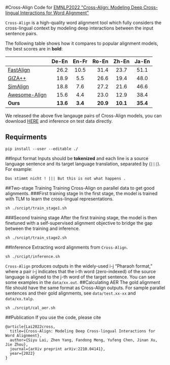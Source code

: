 #Cross-Align
Code for [EMNLP2022 "Cross-Align: Modeling Deep Cross-lingual Interactions for Word
Alignment"](https://arxiv.org/pdf/2210.04141.pdf)

```Cross-Align``` is a high-quality word alignment tool which fully considers 
the cross-lingual context by modeling deep interactions between the input sentence pairs.

The following table shows how it compares to popular alignment models, the best scores are in **bold**:

|                                                   | De-En | En-Fr | Ro-En | Zh-En | Ja-En |
|:---------------------------------------------------------|------:|:-----:|------:|:-----:|:-----:|
| [FastAlign](https://github.com/clab/fast_align)          |  26.2 | 10.5  |  31.4 | 23.7  | 51.1  |
| [GIZA++](http://www2.statmt.org/moses/giza/GIZA++.html)  |  18.9 |  5.5  |  26.6 | 19.4  | 48.0  |
| [SimAlign](https://github.com/cisnlp/simalign)           |  18.8 |  7.6  |  27.2 | 21.6  | 46.6  |
| [Awesome-Align](https://github.com/neulab/awesome-align) |  15.6 |  4.4  |  23.0 | 12.9  | 38.4  | 
| **Ours**                                                 |  **13.6** |  **3.4**  |  **20.9** | **10.1**  | **35.4**  |

We released the above five langauge pairs of Cross-Align models, you can download [HERE](https://drive.google.com/file/d/1FNB37uTLQRr0nXyJ4DdAB01pV_SInzlB/view?usp=sharing) and inference on test data directly.
## Requirments
```
pip install --user --editable ./
```
##Input format
Inputs should be **tokenized** and each line is a source language sentence and 
its target language translation, separated by (```|||```). For example:
```
Das stimmt nicht ! ||| But this is not what happens .
```
##Two-stage Training
Training Cross-Align on parallel data to get good alignments.
###First training stage
In the first stage, the model is trained with TLM to learn the cross-lingual representations.
```
sh ./srcipt/train_stage1.sh
```
###Second training stage
After the first training stage, the model is then finetuned with a self-supervised alignment
objective to bridge the gap between the training and inference.
```
sh ./srcipt/train_stage2.sh
```
##Inference
Extracting word alignments from ```Cross-Align```.
```commandline
sh ./srcipt/inference.sh
```
```Cross-Align``` produces outputs in the widely-used i-j “Pharaoh format,” where a pair i-j indicates that the i-th word (zero-indexed) of 
the source language is aligned to the j-th word of the target sentence. You can see some examples in the ```data/xx.out```.
##Calculating AER
The gold alignment file should have the same format as Cross-Align outputs. For sample parallel sentences and their gold alignments, see ```data/test.xx-xx``` and ```data/xx.talp```.
```commandline
sh ./srcipt/cal_aer.sh
```

##Publication
If you use the code, please cite
```
@article{Lai2022cross,
  title={Cross-Align: Modeling Deep Cross-lingual Interactions for Word Alignment},
  author={Siyu Lai, Zhen Yang, Fandong Meng, Yufeng Chen, Jinan Xu, Jie Zhou},
  journal={arXiv preprint arXiv:2210.04141},
  year={2022}
}
```